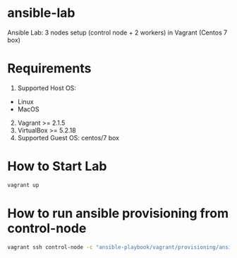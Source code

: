 # ansible-lab
Ansible Lab: 3 nodes setup (control node + 2 workers) in Vagrant (Centos 7 box)

# Requirements

1. Supported Host OS:
  - Linux
  - MacOS
2. Vagrant >= 2.1.5
3. VirtualBox >= 5.2.18
4. Supported Guest OS: centos/7 box

# How to Start Lab

```bash
vagrant up
```

# How to run ansible provisioning from control-node

```bash
vagrant ssh control-node -c "ansible-playbook/vagrant/provisioning/ansible/playbook.yml"
```
